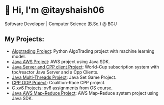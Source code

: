 # 👋 Hi, I'm @itayshaish06

Software Developer | Computer Science (B.Sc.) @ BGU

## My Projects:

- [Algotrading Project](https://github.com/itayshaish06/Algotrading-Project): Python AlgoTrading project with machine learning model.
- [Java AWS Project](https://github.com/itayshaish06/Java-AWS-Sarcasm-Analysis): AWS project using Java SDK. 
- [Java Server and CPP client Project](https://github.com/itayshaish06/Java-CPP-World-Cup-subscription-system): World-Cup subscription system with tpc/reactor Java Server and a Cpp Clients.
- [Java Multi-Threads Project](https://github.com/itayshaish06/Java-Set-Game): Java Set Game Project.
- [CPP OOP Project](https://github.com/itayshaish06/CPP-Coalition-Race): Coalition-Race CPP project.
- [C xv6 Projects](https://github.com/itayshaish06/OS-BGU): xv6 assignments from OS course.
- [Java AWS Map-Reduce Project](https://github.com/itayshaish06/Java-AWS-map-reduce): AWS Map-Reduce system project using Java SDK. 
